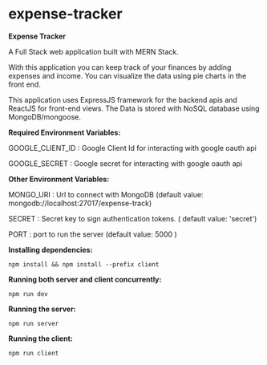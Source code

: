 # expense-tracker

**Expense Tracker**

A Full Stack web application built with MERN Stack.

With this application you can keep track of your finances by adding expenses and income. You can visualize the data using pie charts in the front end.



This application uses ExpressJS framework for the backend apis and ReactJS for front-end views. The Data is stored with NoSQL database using MongoDB/mongoose.

**Required Environment Variables:**

GOOGLE_CLIENT_ID : Google Client Id for interacting with google oauth api

GOOGLE_SECRET : Google secret for interacting with google oauth api

**Other Environment Variables:**

MONGO_URI : Url to connect with MongoDB (default value: mongodb://localhost:27017/expense-track)

SECRET : Secret key to sign authentication tokens. ( default value: 'secret')

PORT : port to run the server (default value: 5000 )

**Installing dependencies:**

    npm install && npm install --prefix client

**Running both server and client concurrently:**

    npm run dev

**Running the server:**

    npm run server

**Running the client:**

    npm run client
